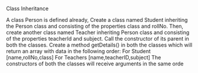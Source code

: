Class Inheritance

A class Person is defined already, Create a class named Student inheriting the Person class and consisting of the properties class and rollNo. Then, create another class named Teacher inheriting Person class and consisting of the properties teacherId and subject. Call the constructor of its parent in both the classes. Create a method getDetails() in both the classes which will return an array with data in the following order:
For Student [name,rollNo,class]
For Teachers [name,teacherID,subject]
The constructors of both the classes will receive arguments in the same orde